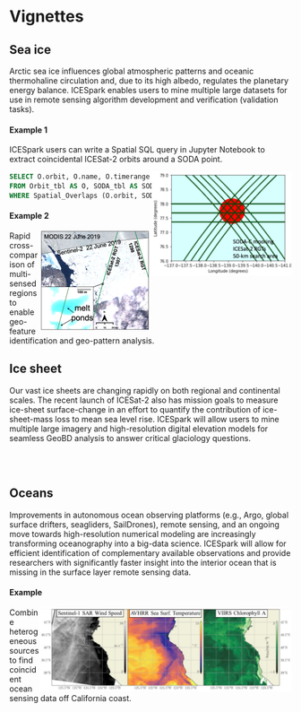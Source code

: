 # Vignettes

## Sea ice

Arctic sea ice influences global atmospheric patterns and oceanic thermohaline circulation and, due to its high albedo, regulates the planetary energy balance. ICESpark enables users to mine multiple large datasets for use in remote sensing algorithm development and verification (validation tasks).

#### Example 1

ICESpark users can write a Spatial SQL query in Jupyter Notebook to extract coincidental ICESat-2 orbits around a SODA point.

<img src="/images/sea-ice.png" width="250" style="float:right;clear: right">

```sql
SELECT O.orbit, O.name, O.timerange
FROM Orbit_tbl AS O, SODA_tbl AS SODA
WHERE Spatial_Overlaps (O.orbit, SODA.location)
```

#### Example 2

<img src="/images/melt-pond.png" width="200" style="float:right">
Rapid cross-comparison of multi-sensed regions to enable geo-feature identification and geo-pattern analysis.

<br>

## Ice sheet

Our vast ice sheets are changing rapidly on both regional and continental scales. The recent launch of ICESat-2 also has mission goals to measure ice-sheet surface-change in an effort to quantify the contribution of ice-sheet-mass loss to mean sea level rise. ICESpark will allow users to mine multiple large imagery and high-resolution digital elevation models for seamless GeoBD analysis to answer critical glaciology questions.

<br><br>

## Oceans

Improvements in autonomous ocean observing platforms (e.g., Argo, global surface drifters, seagliders, SailDrones), remote sensing, and an ongoing move towards high-resolution numerical modeling are increasingly transforming oceanography into a big-data science. ICESpark will allow for efficient identification of complementary available observations and provide researchers with significantly faster insight into the interior ocean that is missing in the surface layer remote sensing data.

#### Example

<img src="/images/ocean.png" width="450" style="float:right">
Combine heterogeneous sources to find coincident ocean sensing data off California coast.
